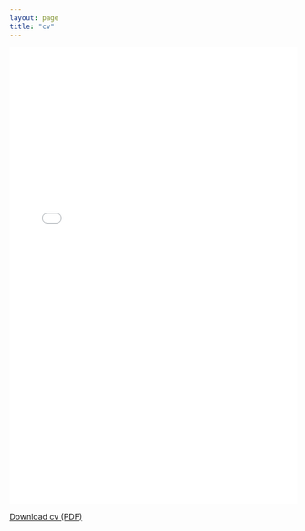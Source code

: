 ```yaml
---
layout: page
title: "cv"
---
```


<embed src="/assets/cv/cv.pdf" type="application/pdf" width="100%" height="800px" />

[Download cv (PDF)](/assets/cv/cv.pdf)